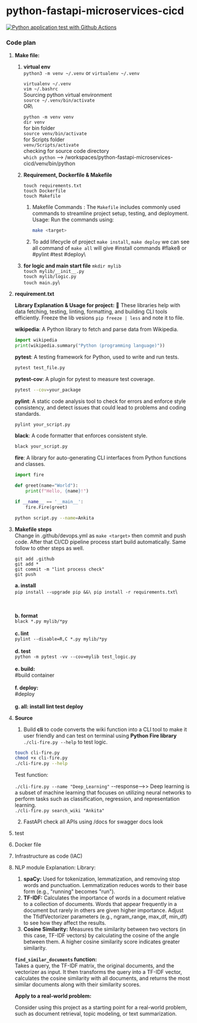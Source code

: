 # python-fastapi-microservices-cicd

[![Python application test with Github Actions](https://github.com/ankitasawarkar/python-fastapi-microservices-cicd/actions/workflows/devops.yml/badge.svg)](https://github.com/ankitasawarkar/python-fastapi-microservices-cicd/actions/workflows/devops.yml)

### Code plan


1. **Make file:**
    1. **virtual env** \
        `python3 -m venv ~/.venv` or `virtualenv ~/.venv`

        `virtualenv ~/.venv`\
        `vim ~/.bashrc` \
        Sourcing python virtual environment\
        `source ~/.venv/bin/activate`\
            OR\
    
        `python -m venv venv`\
        `dir venv`\
        for bin folder\
        `source venv/bin/activate`\
        for Scripts folder\
        `venv/Scripts/activate`\
        checking for source code directory\
        `which python` --> /workspaces/python-fastapi-microservices-cicd/venv/bin/python
    
    2. **Requirement, Dockerfile & Makefile**
    
        `touch requirements.txt`\
        `touch Dockerfile`\
        `touch Makefile`
        1. Makefile Commands : The `Makefile` includes commonly used commands to streamline project setup, testing, and deployment. Usage: Run the commands using:
            ```bash
            make <target>
            ```
        2.  To add lifecycle of project `make install`, `make deploy` we can see all command of `make all` will give #install commands #flake8 or #pylint #test #deploy\

    3. **for logic and main start file**
        `mkdir mylib`\
        `touch mylib/__init__.py`\
        `touch mylib/logic.py`\
        `touch main.py`\

2. **requirement.txt**
    
    **Library Explanation & Usage for project:** 📌 These libraries help with data fetching, testing, linting, formatting, and building CLI tools efficiently. Freeze the lib vesions `pip freeze | less` and note it to file.

    **wikipedia**: A Python library to fetch and parse data from Wikipedia.
    ```python
    import wikipedia  
    print(wikipedia.summary("Python (programming language)"))  
    ```
    **pytest**: A testing framework for Python, used to write and run tests.
    ```bash
    pytest test_file.py  
    ```
    **pytest-cov**: A plugin for pytest to measure test coverage.
    ```bash
    pytest --cov=your_package  
    ```
    **pylint**: A static code analysis tool to check for errors and enforce style consistency, and detect issues that could lead to problems and coding standards. 
    ```bash
    pylint your_script.py  
    ```
    **black**: A code formatter that enforces consistent style.
    ```bash
    black your_script.py  
    ```
    **fire**: A library for auto-generating CLI interfaces from Python functions and classes.
    ```python
    import fire  
    
    def greet(name="World"):  
        print(f"Hello, {name}!")  
    
    if __name__ == '__main__':  
        fire.Fire(greet)  
    ```
    ```bash
    python script.py --name=Ankita  
    ```
4. **Makefile steps**\
        Change in .github/devops.yml as `make <target>` then commit and push code. After that CI/CD pipeline process start build automatically. Same follow to other steps as well.
    ```
    git add .github
    git add *
    git commit -m "lint process check"
    git push
    ```
    **a. install**\
        ```
        pip install --upgrade pip &&\
    	pip install -r requirements.txt
    	```\
        
    \
    \
    **b. format**\
    `black *.py mylib/*py`
    \
    \
    **c. lint**\
    `pylint --disable=R,C *.py mylib/*py`
    \
    \
    **d. test**\
    `python -m pytest -vv --cov=mylib test_logic.py`
    \
    \
    **e. build:**\
	#build container 
	\
    \
    **f. deploy:**\
	#deploy
	\
    \
    **g. all: install lint test deploy**
   
4. **Source**
    1. Build **cli** to code converts the wiki function into a CLI tool to make it user friendly and can test on terminal using **Python Fire library** `./cli-fire.py --help` to test logic.
    ```bash
    touch cli-fire.py
    chmod +x cli-fire.py
    ./cli-fire.py --help
    ```
    Test function:

    `./cli-fire.py --name "Deep_Learning"` --response-->> Deep learning is a subset of machine learning that focuses on utilizing neural networks to perform tasks such as classification, regression, and representation learning.\
    `./cli-fire.py search_wiki "Ankita"`

    2. FastAPI 
        check all APIs using <url>/docs for swagger docs look 
5. test
6. Docker file
7. Infrastructure as code (IAC)
8. NLP module Explanation:
    Library:
    1. **spaCy:**
Used for tokenization, lemmatization, and removing stop words and punctuation. Lemmatization reduces words to their base form (e.g., "running" becomes "run").
    2. **TF-IDF:**
Calculates the importance of words in a document relative to a collection of documents. Words that appear frequently in a document but rarely in others are given higher importance. Adjust the TfidfVectorizer parameters (e.g., ngram_range, max_df, min_df) to see how they affect the results.
    3. **Cosine Similarity:**
Measures the similarity between two vectors (in this case, TF-IDF vectors) by calculating the cosine of the angle between them. A higher cosine similarity score indicates greater similarity.

    **`find_similar_documents` function:**\
    Takes a query, the TF-IDF matrix, the original documents, and the vectorizer as input. It then transforms the query into a TF-IDF vector, calculates the cosine similarity with all documents, and returns the most similar documents along with their similarity scores.
    
    **Apply to a real-world problem:**
    
    Consider using this project as a starting point for a real-world problem, such as document retrieval, topic modeling, or text summarization.

